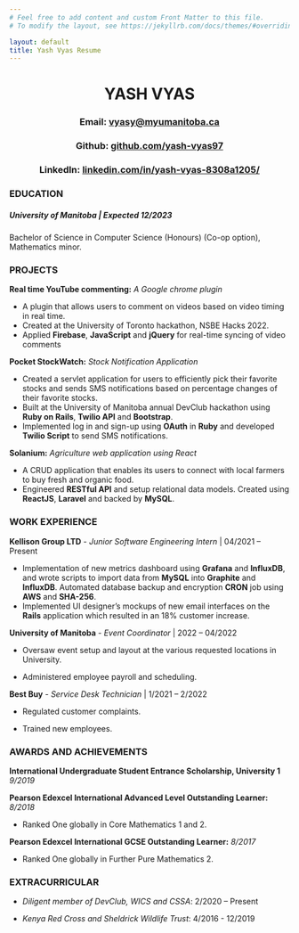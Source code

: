 ```yaml
---
# Feel free to add content and custom Front Matter to this file.
# To modify the layout, see https://jekyllrb.com/docs/themes/#overriding-theme-defaults

layout: default
title: Yash Vyas Resume
---
```



# <center>YASH VYAS</center>
### <center>Email: [vyasy@myumanitoba.ca](mailto:vyasy@myumanitoba.ca) 
### <center>Github: [github.com/yash-vyas97](https://github.com/yash-vyas97)<center>  
### <center>LinkedIn: [linkedin.com/in/yash-vyas-8308a1205/](https://www.linkedin.com/in/yash-vyas-8308a1205/)</center> 


### EDUCATION
##### **_University of Manitoba_** | Expected 12/2023

Bachelor of Science in Computer Science (Honours) (Co-op option), Mathematics minor.

### PROJECTS

**Real time YouTube commenting:** _A Google chrome plugin_

* A plugin that allows users to comment on videos based on video timing in real time.  
* Created at the University of Toronto hackathon, NSBE Hacks 2022.  
* Applied **Firebase**, **JavaScript** and **jQuery** for real-time syncing of video comments


**Pocket StockWatch:** _Stock Notification Application_

* Created a servlet application for users to efficiently pick their favorite stocks and sends SMS notifications based on percentage
changes of their favorite stocks.
* Built at the University of Manitoba annual DevClub hackathon using **Ruby on Rails**, **Twilio API** and **Bootstrap**.
* Implemented log in and sign-up using **OAuth** in **Ruby** and developed **Twilio Script** to send SMS notifications.

**Solanium:**  _Agriculture web application using React_

* A CRUD application that enables its users to connect with local farmers to buy fresh and organic food.  
* Engineered **RESTful API** and setup relational data models. Created using **ReactJS**, **Laravel** and backed by **MySQL**.


### WORK EXPERIENCE

**Kellison Group LTD** - _Junior Software Engineering Intern_ | 04/2021 – Present

* Implementation of new metrics dashboard using **Grafana** and **InfluxDB**, and wrote scripts to import data from **MySQL** into **Graphite**
and **InfluxDB**. Automated database backup and encryption **CRON** job using **AWS** and **SHA-256**.
* Implemented UI designer’s mockups of new email interfaces on the **Rails** application which resulted in an 18% customer increase.

**University of Manitoba** - _Event Coordinator_ | 2022 – 04/2022

* Oversaw event setup and layout at the various requested locations in University.

* Administered employee payroll and scheduling.

**Best Buy** - _Service Desk Technician_ | 1/2021 – 2/2022

* Regulated customer complaints.

* Trained new employees.

### AWARDS AND ACHIEVEMENTS

**International Undergraduate Student Entrance Scholarship, University 1** _9/2019_

**Pearson Edexcel International Advanced Level Outstanding Learner:** _8/2018_
* Ranked One globally in Core Mathematics 1 and 2.

**Pearson Edexcel International GCSE Outstanding Learner:** _8/2017_
* Ranked One globally in Further Pure Mathematics 2.

### EXTRACURRICULAR

* _Diligent member of DevClub, WICS and CSSA_: 2/2020 – Present

* _Kenya Red Cross and Sheldrick Wildlife Trust_: 4/2016 - 12/2019
